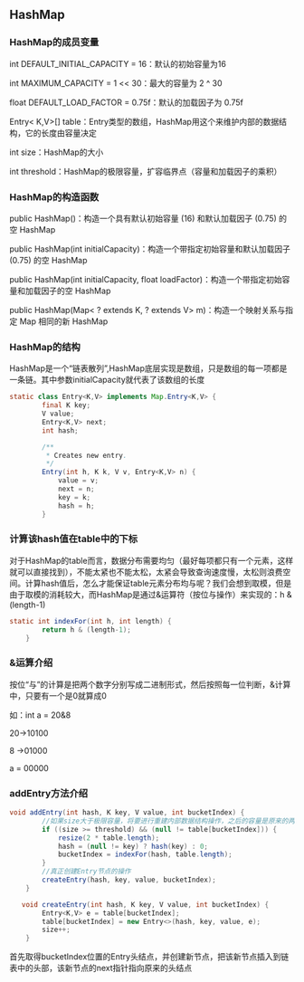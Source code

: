 ## HashMap

### HashMap的成员变量
int DEFAULT_INITIAL_CAPACITY = 16：默认的初始容量为16 

int MAXIMUM_CAPACITY = 1 << 30：最大的容量为 2 ^ 30 

float DEFAULT_LOAD_FACTOR = 0.75f：默认的加载因子为 0.75f 

Entry< K,V>[] table：Entry类型的数组，HashMap用这个来维护内部的数据结构，它的长度由容量决定 

int size：HashMap的大小 

int threshold：HashMap的极限容量，扩容临界点（容量和加载因子的乘积）

### HashMap的构造函数

public HashMap()：构造一个具有默认初始容量 (16) 和默认加载因子 (0.75) 的空 HashMap 

public HashMap(int initialCapacity)：构造一个带指定初始容量和默认加载因子 (0.75) 的空 HashMap 

public HashMap(int initialCapacity, float loadFactor)：构造一个带指定初始容量和加载因子的空 HashMap 

public HashMap(Map< ? extends K, ? extends V> m)：构造一个映射关系与指定 Map 相同的新 HashMap

### HashMap的结构

HashMap是一个“链表散列”,HashMap底层实现是数组，只是数组的每一项都是一条链。其中参数initialCapacity就代表了该数组的长度

``` java
static class Entry<K,V> implements Map.Entry<K,V> {
        final K key;
        V value;
        Entry<K,V> next;
        int hash;

        /**
         * Creates new entry.
         */
        Entry(int h, K k, V v, Entry<K,V> n) {
            value = v;
            next = n;
            key = k;
            hash = h;
        }
```

### 计算该hash值在table中的下标

对于HashMap的table而言，数据分布需要均匀（最好每项都只有一个元素，这样就可以直接找到），不能太紧也不能太松，太紧会导致查询速度慢，太松则浪费空间。计算hash值后，怎么才能保证table元素分布均与呢？我们会想到取模，但是由于取模的消耗较大，而HashMap是通过&运算符（按位与操作）来实现的：h & (length-1)

``` java
static int indexFor(int h, int length) {
        return h & (length-1);
    }
```
### &运算介绍

按位“与”的计算是把两个数字分别写成二进制形式，然后按照每一位判断，&计算中，只要有一个是0就算成0

如：int a = 20&8

20->10100

8 ->01000

a = 00000

### addEntry方法介绍

``` java
void addEntry(int hash, K key, V value, int bucketIndex) {
        //如果size大于极限容量，将要进行重建内部数据结构操作，之后的容量是原来的两倍，并且重新设置hash值和hash值在table中的索引值
        if ((size >= threshold) && (null != table[bucketIndex])) {
            resize(2 * table.length);
            hash = (null != key) ? hash(key) : 0;
            bucketIndex = indexFor(hash, table.length);
        }
        //真正创建Entry节点的操作
        createEntry(hash, key, value, bucketIndex);
    }
```

``` java
   void createEntry(int hash, K key, V value, int bucketIndex) {
        Entry<K,V> e = table[bucketIndex];
        table[bucketIndex] = new Entry<>(hash, key, value, e);
        size++;
    }
```

首先取得bucketIndex位置的Entry头结点，并创建新节点，把该新节点插入到链表中的头部，该新节点的next指针指向原来的头结点 
